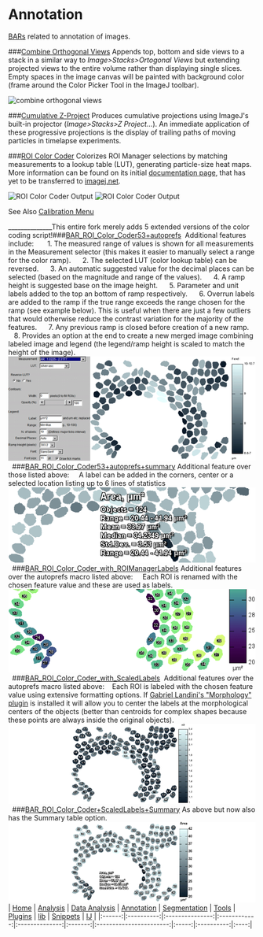 # Annotation

[BARs][Home] related to annotation of images.

###[Combine Orthogonal Views](./Combine_Orthogonal_Views.ijm)
   Appends top, bottom and side views to a stack in a similar way to _Image>Stacks>Ortogonal Views_
   but extending projected views to the entire volume rather than displaying single slices. Empty
   spaces in the image canvas will be painted with background color (frame around the Color Picker
   Tool in the ImageJ toolbar).

![combine orthogonal views](../../../../../../../images/combine-orthogonal-views.png)


###[Cumulative Z-Project](./Cumulative_Z-Project.bsh)
   Produces cumulative projections using ImageJ's built-in projector (_Image>Stacks>Z Project..._).
   An immediate application of these progressive projections is the display of trailing paths of
   moving particles in timelapse experiments.

###[ROI Color Coder](./ROI_Color_Coder.ijm)
   Colorizes ROI Manager selections by matching measurements to a lookup table (LUT),
   generating particle-size heat maps. More information can be found on its initial
   [documentation page][RCC page], that has yet to be transferred to [imagej.net](http://imagej.net/).

   ![ROI Color Coder Output](../../../../../../../images/roi-color-coder-demo.png)
   ![ROI Color Coder Output](../../../../../../../images/roi-color-coder-prompt.png)



   See Also [Calibration Menu](../Tools/README.md#calibration-menu)

[RCC page]: http://imagejdocu.tudor.lu/doku.php?id=macro:roi_color_coder

______________This entire fork merely adds 5 extended versions of the color coding script!###[BAR_ROI_Color_Coder53+autoprefs](./BAR_ROI_Color_Coder53+autoprefs_ASC.ijm)  Additional features include:       1. The measured range of values is shown for all measurements in the Measurement selector (this makes it easier to manually select a range for the color ramp).      2. The selected LUT (color lookup table) can be reversed.      3. An automatic suggested value for the decimal places can be selected (based on the magnitude and range of the values).      4. A ramp height is suggested base on the image height.      5. Parameter and unit labels added to the top an bottom of ramp respectively.      6. Overrun labels are added to the ramp if the true range exceeds the range chosen for the ramp (see example below). This is useful when there are just a few outliers that would otherwise reduce the contrast variation for the majority of the features.      7. Any previous ramp is closed before creation of a new ramp.     8. Provides an option at the end to create a new merged image combining labeled image and legend (the legend/ramp height is scaled to match the height of the image).![Color Coder example for autoprefs version using asc-silver LUT](../../../../../../../images/BAR_ROI_Color_Coder53+autoprefs_example_609x256_pal256.png)  ###[BAR_ROI_Color_Coder53+autoprefs+summary](./BAR_ROI_Color_Coder53+autoprefs+Summary_ASC.ijm) Additional feature over those listed above:     A label can be added in the corners, center or a selected location listing up to 6 lines of statistics![Color Coder example for autoprefs with summary table version using asc-silver LUT](../../../../../../../images/BAR_ROI_Color_Coder53+autoprefs+Summary_512x156_pal256.png)   ###[BAR_ROI_Color_Coder_with_ROIManagerLabels](./BAR_ROI_Color_Coder_with_ROIManagerLabels_ASC.ijm) Additional features over the autoprefs macro listed above:     Each ROI is renamed with the chosen feature value and these are used as labels.    ![Color Coder example for ROI-manager selected parameter labels version using Viridus Linear Luminosity LUT](../../../../../../../images/BAR_ROI_Coder_withROIManagerLabels_example_CSA+ramp_VirLinLum_574x192.gif)  ###[BAR_ROI_Color_Coder_with_ScaledLabels](./BAR_ROI_Color_Coder_with_ScaledLabels_ASC.ijm)  Additional features over the autoprefs macro listed above:    Each ROI is labeled with the chosen feature value using extensive formatting options. If <a href="http://www.mecourse.com/landinig/software/software.html">Gabriel Landini's &quot;Morphology&quot; plugin</a> is installed it will allow you to center the labels at the morphological centers of the objects (better than centroids for complex shapes because these points are always inside the original objects).![Color Coder example for scaled labels version using asc-silver LUT](../../../../../../../images/ScaledLabelExample_AR_580x186anim.gif)  ###[BAR_ROI_Color_Coder+ScaledLabels+Summary](./BAR_ROI_Color_Coder+ScaledLabels+Summary_ASC.ijm) As above but now also has the Summary table option.    ![Color Coder example for scaled labels and summary version using asc-silver LUT](../../../../../../../images/BAR_ROI_Coder_withScaledLabels_exampleandSummary_anim575x186.gif)
| [Home] | [Analysis] | [Data Analysis] | [Annotation] | [Segmentation] | [Tools] | [Plugins][Java Classes] | [lib] | [Snippets] | [IJ] |
|:------:|:----------:|:---------------:|:------------:|:--------------:|:-------:|:-----------------------:|:-----:|:----------:|:----:|

[Home]: https://github.com/tferr/Scripts#ij-bar
[Analysis]: https://github.com/tferr/Scripts/tree/master/BAR/src/main/resources/scripts/BAR/Analysis#analysis
[Annotation]: https://github.com/tferr/Scripts/tree/master/BAR/src/main/resources/scripts/BAR/Annotation#annotation
[Data Analysis]: https://github.com/tferr/Scripts/tree/master/BAR/src/main/resources/scripts/BAR/Data_Analysis#data-analysis
[Segmentation]: https://github.com/tferr/Scripts/tree/master/BAR/src/main/resources/scripts/BAR/Segmentation#segmentation
[Tools]: https://github.com/tferr/Scripts/tree/master/Tools#tools-and-toolsets
[Java Classes]: https://github.com/tferr/Scripts/tree/master/BAR#java-classes
[lib]: https://github.com/tferr/Scripts/tree/master/lib#lib
[Snippets]: https://github.com/tferr/Scripts/tree/master/Snippets#snippets
[IJ]: http://imagej.net/BAR
